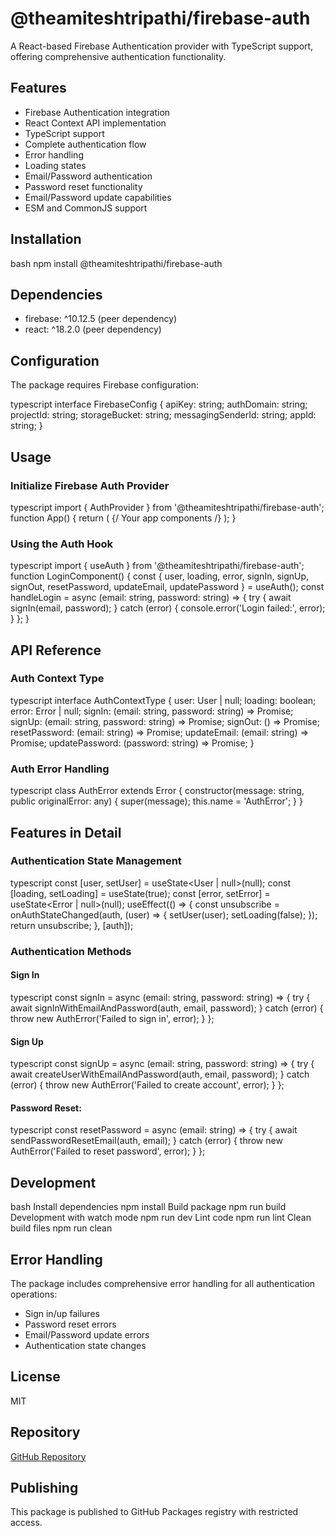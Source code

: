 # @theamiteshtripathi/firebase-auth

A React-based Firebase Authentication provider with TypeScript support, offering comprehensive authentication functionality.

## Features

- Firebase Authentication integration
- React Context API implementation
- TypeScript support
- Complete authentication flow
- Error handling
- Loading states
- Email/Password authentication
- Password reset functionality
- Email/Password update capabilities
- ESM and CommonJS support

## Installation
bash
npm install @theamiteshtripathi/firebase-auth


## Dependencies

- firebase: ^10.12.5 (peer dependency)
- react: ^18.2.0 (peer dependency)

## Configuration

The package requires Firebase configuration:

typescript
interface FirebaseConfig {
apiKey: string;
authDomain: string;
projectId: string;
storageBucket: string;
messagingSenderId: string;
appId: string;
}


## Usage

### Initialize Firebase Auth Provider

typescript
import { AuthProvider } from '@theamiteshtripathi/firebase-auth';
function App() {
return (
<AuthProvider>
{/ Your app components /}
</AuthProvider>
);
}


### Using the Auth Hook
typescript
import { useAuth } from '@theamiteshtripathi/firebase-auth';
function LoginComponent() {
const {
user,
loading,
error,
signIn,
signUp,
signOut,
resetPassword,
updateEmail,
updatePassword
} = useAuth();
const handleLogin = async (email: string, password: string) => {
try {
await signIn(email, password);
} catch (error) {
console.error('Login failed:', error);
}
};
}


## API Reference

### Auth Context Type
typescript
interface AuthContextType {
user: User | null;
loading: boolean;
error: Error | null;
signIn: (email: string, password: string) => Promise<void>;
signUp: (email: string, password: string) => Promise<void>;
signOut: () => Promise<void>;
resetPassword: (email: string) => Promise<void>;
updateEmail: (email: string) => Promise<void>;
updatePassword: (password: string) => Promise<void>;
}


### Auth Error Handling
typescript
class AuthError extends Error {
constructor(message: string, public originalError: any) {
super(message);
this.name = 'AuthError';
}
}


## Features in Detail

### Authentication State Management
typescript
const [user, setUser] = useState<User | null>(null);
const [loading, setLoading] = useState(true);
const [error, setError] = useState<Error | null>(null);
useEffect(() => {
const unsubscribe = onAuthStateChanged(auth, (user) => {
setUser(user);
setLoading(false);
});
return unsubscribe;
}, [auth]);


### Authentication Methods

#### Sign In
typescript
const signIn = async (email: string, password: string) => {
try {
await signInWithEmailAndPassword(auth, email, password);
} catch (error) {
throw new AuthError('Failed to sign in', error);
}
};


#### Sign Up
typescript
const signUp = async (email: string, password: string) => {
try {
await createUserWithEmailAndPassword(auth, email, password);
} catch (error) {
throw new AuthError('Failed to create account', error);
}
};


#### Password Reset:

typescript
const resetPassword = async (email: string) => {
try {
await sendPasswordResetEmail(auth, email);
} catch (error) {
throw new AuthError('Failed to reset password', error);
}
};


## Development
bash
Install dependencies
npm install
Build package
npm run build
Development with watch mode
npm run dev
Lint code
npm run lint
Clean build files
npm run clean


## Error Handling

The package includes comprehensive error handling for all authentication operations:
- Sign in/up failures
- Password reset errors
- Email/Password update errors
- Authentication state changes

## License

MIT

## Repository

[GitHub Repository](https://github.com/theamiteshtripathi/SaaSFactory/tree/main/packages/firebase-auth)

## Publishing

This package is published to GitHub Packages registry with restricted access.
